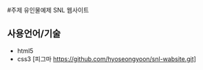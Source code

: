 #주제 
유인물예제 SNL 웹사이트
## 사용언어/기술
*  html5
*  css3
[피그마 https://github.com/hyoseongyoon/snl-wabsite.git]
